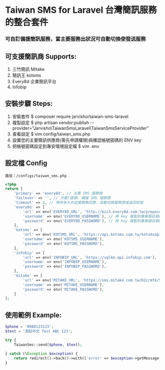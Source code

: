 # Taiwan SMS for Laravel 台灣簡訊服務的整合套件
### 可自訂備援簡訊服務，當主要服務出狀況可自動切換使發送服務
## 可支援簡訊商 Supports:
1. 三竹簡訊 Mitake 
2. 簡訊王 kotsms
3. Every8d 企業簡訊平台
4. Infobip

## 安裝步驟 Steps:
1. 安裝套件 $ composer require jarvisho/taiwan-sms-laravel
2. 複製設定 $ php artisan vendor:publish --provider="Jarvisho\TaiwanSmsLaravel\TaiwanSmsServiceProvider"
3. 查看設定 $ vim config/taiwan_sms.php
4. 設置您的主要簡訊供應商(需先申請權限)與確認帳號密碼的 ENV key 
5. 把帳號密碼設定到專安環境設定檔 $ vim .env

## 設定檔 Config
`路徑：/configs/taiwan_sms.php`
```php
<?php
return [
    'primary' => 'every8d', // 主要 SMS 服務商
    'failover' => '', // 次要(選填) 備援 SMS 服務商
    'timeout' => 5, // 等待多久判定服務無回應，自動切換服務商或返回狀態
    'every8d' => [
        'url' => env('EVERY8D_URL', 'http://biz3.every8d.com.tw/prepaid/API21/HTTP/sendSMS.ashx?UID=%s&PWD=%s&SB=%s&MSG=%s&DEST=%s'),
        'username' => env('EVERY8D_USERNAME'), // 將 key 複製到專案跟目錄的 .env 裡面，並加上您的帳號，例如：EVERY8D_USERNAME=example2022
        'password' => env('EVERY8D_PASSWORD'), // 將 key 複製到專案跟目錄的 .env 裡面，並加上您的密碼，例如：EVERY8D_USERNAME=password2022
    ],
    'kotsms' => [
        'url' => env('KOTSMS_URL', 'https://api.kotsms.com.tw/kotsmsapi-1.php?username=%s&password=%s&dstaddr=%s&smbody=%s&response='),
        'username' => env('KOTSMS_USERNAME'),
        'password' => env('KOTSMS_PASSWORD'),
    ],
    'infobip' => [
        'url' => env('INFOBIP_URL', 'https://vqlkm.api.infobip.com'),
        'username' => env('INFOBIP_USERNAME'),
        'password' => env('INFOBIP_PASSWORD'),
    ],
    'mitake' => [
        'url' => env('MITAKE_URL', 'https://sms.mitake.com.tw/b2c/mtk/SmSend?CharsetURL=UTF-8'),
        'username' => env('MITAKE_USERNAME'),
        'password' => env('MITAKE_PASSWORD'),
    ]
];
```

## 使用範例 Example:
```php
$phone = '0988123123';
$text = '測試中文 Test ABC 123';

try {
    TaiwanSms::send($phone, $text);
    
} catch (\Exception $exception) {
    return redirect()->back()->with(['error' => $exception->getMessage()]);
}
```